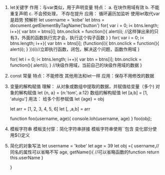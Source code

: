 1. let关键字
    作用：与var类似，用于声明变量
    特点： a. 在块作用域有效
          b. 不能重复声明
          c. 不会预处理， 不存在提升
    应用： 循环遍历加监听
          使用let取代var是趋势
    预解析
    let username = 'kobe'
    let btns = document.getElementByTagName('button')
    for( var i = 0; i< btns.length; i++){
        var btn = btns[i];
        btn.onclick = function(){
            alert(i); //这样弹出来的只有3，外面的函数执行完才会，执行这个钩子函数
        }
    }
    for( var i = 0; i< btns.length; i++){
        var btn = btns[i];
        (function(i){
            btn.onclick = function(){
                alert(i); 
            }
        })(i)//立即执行函数，闭包，解决这个问题，函数作用域
    }

    for( let i = 0; i< btns.length; i++){
        var btn = btns[i];
        btn.onclick = function(){
            alert(i); 
        }
      //块级作用域，当前自己的块级作用域的数据
    }

2.  const 常量
    特点：不能修改
         其他用法和let一样
    应用：保存不用修改的数据

3. 变量的解构赋值
    理解： 从对象或数组中提取的数据，并赋值给变量（多个)
    对象的解构赋值
    let {n, a} = {n:'tom', a:12}
    数组的解构赋值
    let [a,b] = [1, 'atuigu']
    用法： 给多个形参赋值
    let {age} = obj

    let arr = [1, 2, 3, 4, 5, 6]
    let [, ,a,b] = arr

    function foo(username, age){
        console.loh(username, age)
    }
    foo(obj);

4. 模板字符串
    模板支付穿：简化字符串拼接
    模板字符串使用``包含
    变化部分使用${}定义

5. 简化的对象写法
    let username = 'kobe'
    let age = 39
    let obj ={
        username,//同名的属性可以省略不写
        age,
        getName(){ //可以省略函数的function
            return this.userName
        }

    }




